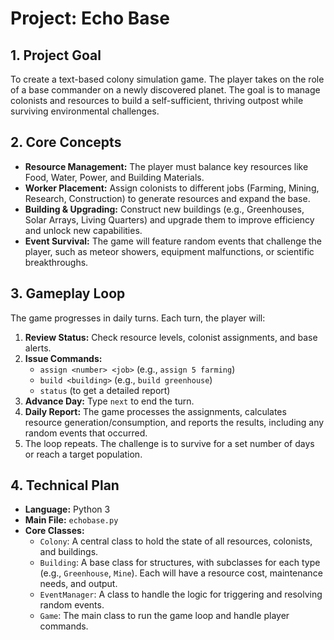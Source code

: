 # Project: Echo Base

## 1. Project Goal
To create a text-based colony simulation game. The player takes on the role of a base commander on a newly discovered planet. The goal is to manage colonists and resources to build a self-sufficient, thriving outpost while surviving environmental challenges.

## 2. Core Concepts
*   **Resource Management:** The player must balance key resources like Food, Water, Power, and Building Materials.
*   **Worker Placement:** Assign colonists to different jobs (Farming, Mining, Research, Construction) to generate resources and expand the base.
*   **Building & Upgrading:** Construct new buildings (e.g., Greenhouses, Solar Arrays, Living Quarters) and upgrade them to improve efficiency and unlock new capabilities.
*   **Event Survival:** The game will feature random events that challenge the player, such as meteor showers, equipment malfunctions, or scientific breakthroughs.

## 3. Gameplay Loop
The game progresses in daily turns. Each turn, the player will:
1.  **Review Status:** Check resource levels, colonist assignments, and base alerts.
2.  **Issue Commands:**
    *   `assign <number> <job>` (e.g., `assign 5 farming`)
    *   `build <building>` (e.g., `build greenhouse`)
    *   `status` (to get a detailed report)
3.  **Advance Day:** Type `next` to end the turn.
4.  **Daily Report:** The game processes the assignments, calculates resource generation/consumption, and reports the results, including any random events that occurred.
5.  The loop repeats. The challenge is to survive for a set number of days or reach a target population.

## 4. Technical Plan
*   **Language:** Python 3
*   **Main File:** `echobase.py`
*   **Core Classes:**
    *   `Colony`: A central class to hold the state of all resources, colonists, and buildings.
    *   `Building`: A base class for structures, with subclasses for each type (e.g., `Greenhouse`, `Mine`). Each will have a resource cost, maintenance needs, and output.
    *   `EventManager`: A class to handle the logic for triggering and resolving random events.
    *   `Game`: The main class to run the game loop and handle player commands.
